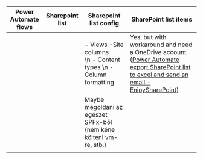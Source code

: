 | Power Automate flows | Sharepoint list | Sharepoint list config                                                 | SharePoint list items                                                                                                                                                                                                                          |
| -------------------- | --------------- | ---------------------------------------------------------------------- | ---------------------------------------------------------------------------------------------------------------------------------------------------------------------------------------------------------------------------------------------- |
|                      |                 | - Views -Site columns <br /> \n - Content types \n - Column formatting | Yes, but with workaround and need a OneDrive account ([Power Automate export SharePoint list to excel and send an email - EnjoySharePoint](https://www.enjoysharepoint.com/power-automate-export-sharepoint-list-to-excel-and-send-an-email/)) |
|                      |                 |   Maybe megoldani az egészet SPFx-ből (nem kéne költeni vm-re, stb.)                                                                     |                                                                                                                                                                                                                                                |
|                      |                 |                                                                        |                                                                                                                                                                                                                                                |